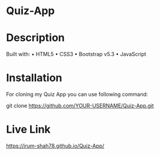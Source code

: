 # Quiz-App

# Description
Built with:
•	HTML5
•	CSS3
•	Bootstrap v5.3
•	JavaScript

# Installation
For cloning my Quiz App you can use following command:

git clone https://github.com/YOUR-USERNAME/Quiz-App.git

# Live Link
https://irum-shah78.github.io/Quiz-App/